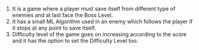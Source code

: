 1. It is a game where a player must save itself from different type of enemies and at last face the Boss Level. 
2. It has a small ML Algorithm used in an enemy which follows the player if it stops at any point to save itself. 
3. Difficulty level of the game goes on increasing according to the score and it has the option to set the Difficulty Level too.
